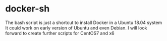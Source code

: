 # docker-sh
The bash script is just a shortcut to install Docker in a Ubuntu 18.04 system
It could work on early version of Ubuntu and even Debian.
I will look forward to create further scripts for CentOS7 and x6
